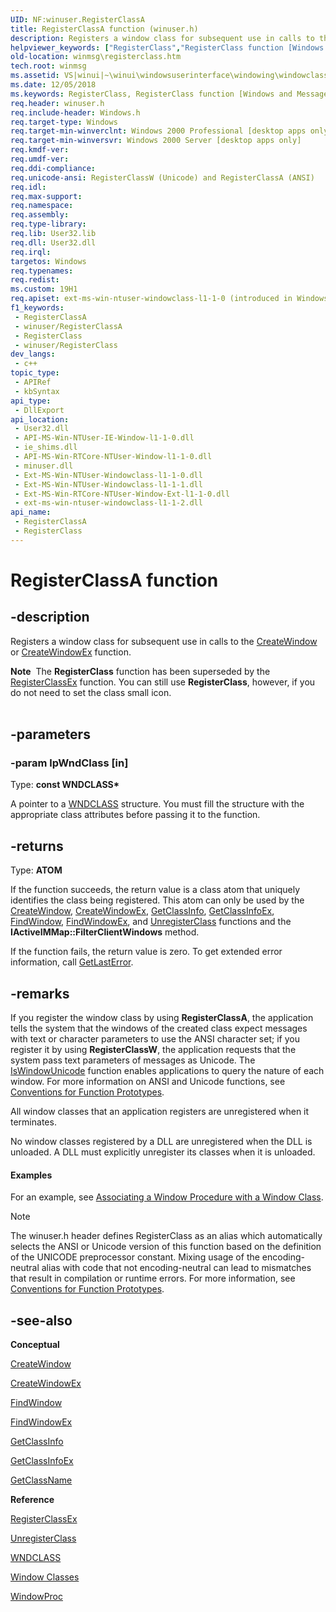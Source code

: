 ```yaml
---
UID: NF:winuser.RegisterClassA
title: RegisterClassA function (winuser.h)
description: Registers a window class for subsequent use in calls to the CreateWindow or CreateWindowEx function.
helpviewer_keywords: ["RegisterClass","RegisterClass function [Windows and Messages]","RegisterClassA","RegisterClassW","_win32_RegisterClass","_win32_registerclass_cpp","winmsg.registerclass","winui._win32_registerclass","winuser/RegisterClass","winuser/RegisterClassA","winuser/RegisterClassW"]
old-location: winmsg\registerclass.htm
tech.root: winmsg
ms.assetid: VS|winui|~\winui\windowsuserinterface\windowing\windowclasses\windowclassreference\windowclassfunctions\registerclass.htm
ms.date: 12/05/2018
ms.keywords: RegisterClass, RegisterClass function [Windows and Messages], RegisterClassA, RegisterClassW, _win32_RegisterClass, _win32_registerclass_cpp, winmsg.registerclass, winui._win32_registerclass, winuser/RegisterClass, winuser/RegisterClassA, winuser/RegisterClassW
req.header: winuser.h
req.include-header: Windows.h
req.target-type: Windows
req.target-min-winverclnt: Windows 2000 Professional [desktop apps only]
req.target-min-winversvr: Windows 2000 Server [desktop apps only]
req.kmdf-ver: 
req.umdf-ver: 
req.ddi-compliance: 
req.unicode-ansi: RegisterClassW (Unicode) and RegisterClassA (ANSI)
req.idl: 
req.max-support: 
req.namespace: 
req.assembly: 
req.type-library: 
req.lib: User32.lib
req.dll: User32.dll
req.irql: 
targetos: Windows
req.typenames: 
req.redist: 
ms.custom: 19H1
req.apiset: ext-ms-win-ntuser-windowclass-l1-1-0 (introduced in Windows 8)
f1_keywords:
 - RegisterClassA
 - winuser/RegisterClassA
 - RegisterClass
 - winuser/RegisterClass
dev_langs:
 - c++
topic_type:
 - APIRef
 - kbSyntax
api_type:
 - DllExport
api_location:
 - User32.dll
 - API-MS-Win-NTUser-IE-Window-l1-1-0.dll
 - ie_shims.dll
 - API-MS-Win-RTCore-NTUser-Window-l1-1-0.dll
 - minuser.dll
 - Ext-MS-Win-NTUser-Windowclass-l1-1-0.dll
 - Ext-MS-Win-NTUser-Windowclass-l1-1-1.dll
 - Ext-MS-Win-RTCore-NTUser-Window-Ext-l1-1-0.dll
 - ext-ms-win-ntuser-windowclass-l1-1-2.dll
api_name:
 - RegisterClassA
 - RegisterClass
---
```


# RegisterClassA function


## -description

Registers a window class for subsequent use in calls to the <a href="/windows/desktop/api/winuser/nf-winuser-createwindowa">CreateWindow</a> or <a href="/windows/desktop/api/winuser/nf-winuser-createwindowexa">CreateWindowEx</a> function.
<div class="alert"><b>Note</b>  The <b>RegisterClass</b> function has been superseded by the <a href="/windows/desktop/api/winuser/nf-winuser-registerclassexa">RegisterClassEx</a> function. You can still use <b>RegisterClass</b>, however, if you do not need to set the class small icon.</div><div> </div>

## -parameters

### -param lpWndClass [in]

Type: <b>const WNDCLASS*</b>

A pointer to a <a href="/windows/desktop/api/winuser/ns-winuser-wndclassa">WNDCLASS</a> structure. You must fill the structure with the appropriate class attributes before passing it to the function.

## -returns

Type: <b>ATOM</b>

If the function succeeds, the return value is a class atom that uniquely identifies the class being registered. This atom can only be used by the <a href="/windows/desktop/api/winuser/nf-winuser-createwindowa">CreateWindow</a>, <a href="/windows/desktop/api/winuser/nf-winuser-createwindowexa">CreateWindowEx</a>, <a href="/windows/desktop/api/winuser/nf-winuser-getclassinfoa">GetClassInfo</a>, <a href="/windows/desktop/api/winuser/nf-winuser-getclassinfoexa">GetClassInfoEx</a>, <a href="/windows/desktop/api/winuser/nf-winuser-findwindowa">FindWindow</a>, <a href="/windows/desktop/api/winuser/nf-winuser-findwindowexa">FindWindowEx</a>, and <a href="/windows/desktop/api/winuser/nf-winuser-unregisterclassa">UnregisterClass</a> functions and the <b>IActiveIMMap::FilterClientWindows</b> method. 

If the function fails, the return value is zero. To get extended error information, call <a href="/windows/desktop/api/errhandlingapi/nf-errhandlingapi-getlasterror">GetLastError</a>.

## -remarks

If you register the window class by using 
				<b>RegisterClassA</b>, the application tells the system that the windows of the created class expect messages with text or character parameters to use the ANSI character set; if you register it by using 
				<b>RegisterClassW</b>, the application requests that the system pass text parameters of messages as Unicode. The <a href="/windows/desktop/api/winuser/nf-winuser-iswindowunicode">IsWindowUnicode</a> function enables applications to query the nature of each window. For more information on ANSI and Unicode functions, see <a href="/windows/desktop/Intl/conventions-for-function-prototypes">Conventions for Function Prototypes</a>.

All window classes that an application registers are unregistered when it terminates. 

No window classes registered by a DLL are unregistered when the DLL is unloaded. A DLL must explicitly unregister its classes when it is unloaded. 


#### Examples

For an example, see <a href="/windows/desktop/winmsg/using-window-procedures">Associating a Window Procedure with a Window Class</a>.

<div class="code"></div>




> [!NOTE]
> The winuser.h header defines RegisterClass as an alias which automatically selects the ANSI or Unicode version of this function based on the definition of the UNICODE preprocessor constant. Mixing usage of the encoding-neutral alias with code that not encoding-neutral can lead to mismatches that result in compilation or runtime errors. For more information, see [Conventions for Function Prototypes](/windows/win32/intl/conventions-for-function-prototypes).

## -see-also

<b>Conceptual</b>



<a href="/windows/desktop/api/winuser/nf-winuser-createwindowa">CreateWindow</a>



<a href="/windows/desktop/api/winuser/nf-winuser-createwindowexa">CreateWindowEx</a>



<a href="/windows/desktop/api/winuser/nf-winuser-findwindowa">FindWindow</a>



<a href="/windows/desktop/api/winuser/nf-winuser-findwindowexa">FindWindowEx</a>



<a href="/windows/desktop/api/winuser/nf-winuser-getclassinfoa">GetClassInfo</a>



<a href="/windows/desktop/api/winuser/nf-winuser-getclassinfoexa">GetClassInfoEx</a>



<a href="/windows/desktop/api/winuser/nf-winuser-getclassname">GetClassName</a>



<b>Reference</b>



<a href="/windows/desktop/api/winuser/nf-winuser-registerclassexa">RegisterClassEx</a>



<a href="/windows/desktop/api/winuser/nf-winuser-unregisterclassa">UnregisterClass</a>



<a href="/windows/desktop/api/winuser/ns-winuser-wndclassa">WNDCLASS</a>



<a href="/windows/desktop/winmsg/window-classes">Window Classes</a>



<a href="/previous-versions/windows/desktop/legacy/ms633573(v=vs.85)">WindowProc</a>

